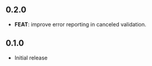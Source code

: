 ## 0.2.0

 - **FEAT**: improve error reporting in canceled validation.

## 0.1.0

* Initial release
